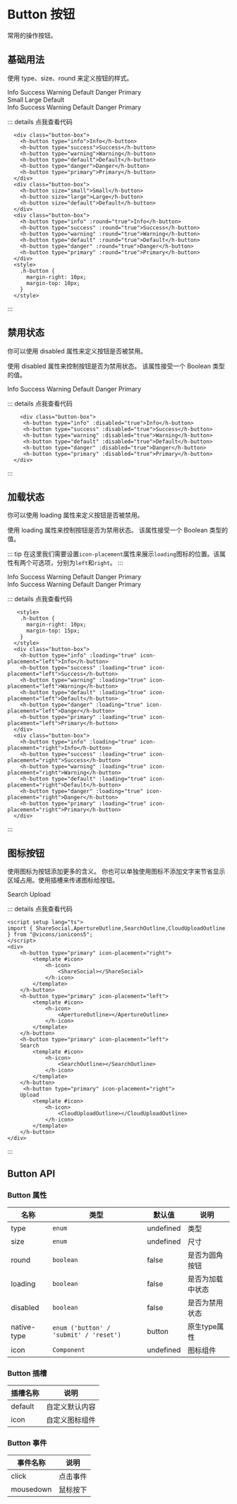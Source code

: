 # Button 按钮

常用的操作按钮。

## 基础用法

使用 type、size、round 来定义按钮的样式。

<style>
    .h-button {
      margin-right: 10px;
      margin-top: 10px;
    }
  </style>
  <div class="button-box">
    <h-button type="info">Info</h-button>
    <h-button type="success">Success</h-button>
    <h-button type="warning">Warning</h-button>
    <h-button type="default">Default</h-button>
    <h-button type="danger">Danger</h-button>
    <h-button type="primary">Primary</h-button>
  </div>
  <div class="button-box">
    <h-button size="small">Small</h-button>
    <h-button size="large">Large</h-button>
    <h-button size="default">Default</h-button>
  </div>
  <div class="button-box">
    <h-button type="info" :round="true">Info</h-button>
    <h-button type="success" :round="true">Success</h-button>
    <h-button type="warning" :round="true">Warning</h-button>
    <h-button type="default" :round="true">Default</h-button>
    <h-button type="danger" :round="true">Danger</h-button>
    <h-button type="primary" :round="true">Primary</h-button>
  </div>

::: details 点我查看代码

```vue
  <div class="button-box">
    <h-button type="info">Info</h-button>
    <h-button type="success">Success</h-button>
    <h-button type="warning">Warning</h-button>
    <h-button type="default">Default</h-button>
    <h-button type="danger">Danger</h-button>
    <h-button type="primary">Primary</h-button>
  </div>
  <div class="button-box">
    <h-button size="small">Small</h-button>
    <h-button size="large">Large</h-button>
    <h-button size="default">Default</h-button>
  </div>
  <div class="button-box">
    <h-button type="info" :round="true">Info</h-button>
    <h-button type="success" :round="true">Success</h-button>
    <h-button type="warning" :round="true">Warning</h-button>
    <h-button type="default" :round="true">Default</h-button>
    <h-button type="danger" :round="true">Danger</h-button>
    <h-button type="primary" :round="true">Primary</h-button>
  </div>
  <style>
    .h-button {
      margin-right: 10px;
      margin-top: 10px;
    }
  </style>

```

:::
## 禁用状态
你可以使用 disabled 属性来定义按钮是否被禁用。

使用 disabled 属性来控制按钮是否为禁用状态。 该属性接受一个 Boolean 类型的值。
<style>
    .h-button {
      margin-right: 10px;
      margin-top: 10px;
    }
  </style>
  <div class="button-box">
    <h-button type="info" :disabled="true">Info</h-button>
    <h-button type="success" :disabled="true">Success</h-button>
    <h-button type="warning" :disabled="true">Warning</h-button>
    <h-button type="default" :disabled="true">Default</h-button>
    <h-button type="danger" :disabled="true">Danger</h-button>
    <h-button type="primary" :disabled="true">Primary</h-button>
  </div>

::: details 点我查看代码

```vue
    <div class="button-box">
     <h-button type="info" :disabled="true">Info</h-button>
     <h-button type="success" :disabled="true">Success</h-button>
     <h-button type="warning" :disabled="true">Warning</h-button>
     <h-button type="default" :disabled="true">Default</h-button>
     <h-button type="danger" :disabled="true">Danger</h-button>
     <h-button type="primary" :disabled="true">Primary</h-button>
  </div>
```

:::

## 加载状态
你可以使用 loading 属性来定义按钮是否被禁用。

使用 loading 属性来控制按钮是否为禁用状态。 该属性接受一个 Boolean 类型的值。

::: tip
在这里我们需要设置`icon-placement`属性来展示`loading`图标的位置。该属性有两个可选项，分别为`left`和`right`。
:::

  <style>
    .h-button {
      margin-right: 10px;
      margin-top: 15px;
    }
  </style>
  <div class="button-box">
    <h-button type="info" :loading="true" icon-placement="left">Info</h-button>
    <h-button type="success" :loading="true" icon-placement="left">Success</h-button>
    <h-button type="warning" :loading="true" icon-placement="left">Warning</h-button>
    <h-button type="default" :loading="true" icon-placement="left">Default</h-button>
    <h-button type="danger" :loading="true" icon-placement="left">Danger</h-button>
    <h-button type="primary" :loading="true" icon-placement="left">Primary</h-button>
  </div>
  <div class="button-box">
    <h-button type="info" :loading="true" icon-placement="right">Info</h-button>
    <h-button type="success" :loading="true" icon-placement="right">Success</h-button>
    <h-button type="warning" :loading="true" icon-placement="right">Warning</h-button>
    <h-button type="default" :loading="true" icon-placement="right">Default</h-button>
    <h-button type="danger" :loading="true" icon-placement="right">Danger</h-button>
    <h-button type="primary" :loading="true" icon-placement="right">Primary</h-button>
  </div>

  ::: details 点我查看代码

```vue
   <style>
    .h-button {
      margin-right: 10px;
      margin-top: 15px;
    }
  </style>
  <div class="button-box">
    <h-button type="info" :loading="true" icon-placement="left">Info</h-button>
    <h-button type="success" :loading="true" icon-placement="left">Success</h-button>
    <h-button type="warning" :loading="true" icon-placement="left">Warning</h-button>
    <h-button type="default" :loading="true" icon-placement="left">Default</h-button>
    <h-button type="danger" :loading="true" icon-placement="left">Danger</h-button>
    <h-button type="primary" :loading="true" icon-placement="left">Primary</h-button>
  </div>
  <div class="button-box">
    <h-button type="info" :loading="true" icon-placement="right">Info</h-button>
    <h-button type="success" :loading="true" icon-placement="right">Success</h-button>
    <h-button type="warning" :loading="true" icon-placement="right">Warning</h-button>
    <h-button type="default" :loading="true" icon-placement="right">Default</h-button>
    <h-button type="danger" :loading="true" icon-placement="right">Danger</h-button>
    <h-button type="primary" :loading="true" icon-placement="right">Primary</h-button>
  </div>
```

:::

## 图标按钮
使用图标为按钮添加更多的含义。 你也可以单独使用图标不添加文字来节省显示区域占用。使用插槽来传递图标给按钮。

<script setup lang="ts">
import { ShareSocial,ApertureOutline,SearchOutline,CloudUploadOutline } from "@vicons/ionicons5";
</script>
<div>
    <h-button type="primary" icon-placement="right">
        <template #icon>
            <h-icon>
                <ShareSocial></ShareSocial>
            </h-icon>
        </template>
    </h-button>
    <h-button type="primary" icon-placement="left">
        <template #icon>
            <h-icon>
                <ApertureOutline></ApertureOutline>
            </h-icon>
        </template>
    </h-button>
    <h-button type="primary" icon-placement="left">
    Search
        <template #icon>
            <h-icon>
                <SearchOutline></SearchOutline>
            </h-icon>
        </template>
    </h-button>
     <h-button type="primary" icon-placement="right">
    Upload
        <template #icon>
            <h-icon>
                <CloudUploadOutline></CloudUploadOutline>
            </h-icon>
        </template>
    </h-button>
</div>

  ::: details 点我查看代码

```vue
<script setup lang="ts">
import { ShareSocial,ApertureOutline,SearchOutline,CloudUploadOutline } from "@vicons/ionicons5";
</script>
<div>
    <h-button type="primary" icon-placement="right">
        <template #icon>
            <h-icon>
                <ShareSocial></ShareSocial>
            </h-icon>
        </template>
    </h-button>
    <h-button type="primary" icon-placement="left">
        <template #icon>
            <h-icon>
                <ApertureOutline></ApertureOutline>
            </h-icon>
        </template>
    </h-button>
    <h-button type="primary" icon-placement="left">
    Search
        <template #icon>
            <h-icon>
                <SearchOutline></SearchOutline>
            </h-icon>
        </template>
    </h-button>
     <h-button type="primary" icon-placement="right">
    Upload
        <template #icon>
            <h-icon>
                <CloudUploadOutline></CloudUploadOutline>
            </h-icon>
        </template>
    </h-button>
</div>
```

:::

## Button API
### Button 属性
| 名称  | 类型   | 默认值    | 说明     |
| ----- | ------ | --------- | -------- |
| type | `enum` | undefined | 类型 |
| size  | `enum` | undefined | 尺寸 |
| round  | `boolean` | false | 是否为圆角按钮 |
| loading  | `boolean` | false | 是否为加载中状态 |
| disabled  | `boolean` | false | 是否为禁用状态 |
| native-type | `enum ('button' / 'submit' / 'reset')` | button | 原生type属性 |
| icon  | `Component` | undefined | 图标组件 |

### Button 插槽

| 插槽名称      | 说明     |
| -----  | -------- |
| default  |  自定义默认内容   |
| icon  |  自定义图标组件   |

### Button 事件
| 事件名称      | 说明     |
| -----  | -------- |
| click |  点击事件   |
| mousedown  |  鼠标按下   |